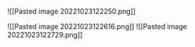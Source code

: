 ![[Pasted image 20221023122250.png]]

![[Pasted image 20221023122616.png]]
![[Pasted image 20221023122729.png]]
